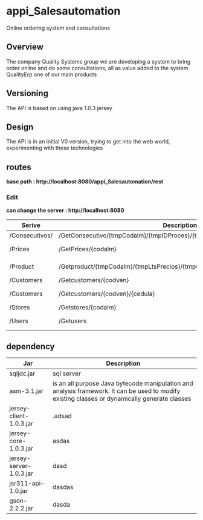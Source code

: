 # appi_Salesautomation
Online ordering system and consultations

## Overview

The company Quality Systems group
we are developing a system to bring order online and do some consultations, all as value added to the system QualityErp one of our main products

##  Versioning

The API is based on using java 1.0.3 jersey

## Design

The API is in an initial V0 version, trying to get into the web world, experimenting with these technologies

## routes

**base path : http://localhost:8080/appi_Salesautomation/rest** 
### Edit
**can change the server : http://localhost:8080** 

Serive | Description | method | reply
------|------------|---------|------------
/Consecutivos/|/GetConsecutivo/{tmpCodalm}/{tmpIDProces}/{tmpAño}/{tmpMes}/{tmpIncrementar}|GET|Consecutivo
/Prices|/GetPrices/{codalm}|GET|Lista de precios
/Product|/Getproduct/{tmpCodalm}/{tmpLtsPrecios}/{tmpCodLinea}/{tmpCodsub}/{cant}/{all}|GET|los productos
/Customers|/Getcustomers/{codven}|GET|clientes
/Customers|/Getcustomers/{codven}/{cedula}|GET|cliente por cedula
/Stores|/Getstores/{codalm}|GET|almacenes
/Users|/Getusers|GET|usuarios del sistema

## dependency
Jar | Description
--------|----------------
sqljdc.jar| sql server 
asm-3.1.jar | is an all purpose Java bytecode manipulation and analysis framework. It can be used to modify existing               classes or dynamically generate classes
jersey-client-1.0.3.jar |.adsad
jersey-core-1.0.3.jar   |asdas
jersey-server-1.0.3.jar |dasd
jsr311-api-1.0.jar      |dasdas
gson-2.2.2.jar          |dasda




